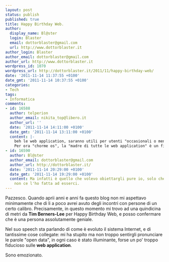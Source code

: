 ```yaml
---
layout: post
status: publish
published: true
title: Happy Birthday Web.
author:
  display_name: Bl@ster
  login: Blaster
  email: dottorblaster@gmail.com
  url: http://www.dottorblaster.it
author_login: Blaster
author_email: dottorblaster@gmail.com
author_url: http://www.dottorblaster.it
wordpress_id: 1070
wordpress_url: http://dottorblaster.it/2011/11/happy-birthday-web/
date: '2011-11-14 11:37:55 +0100'
date_gmt: '2011-11-14 10:37:55 +0100'
categories:
- Tech
tags:
- Informatica
comments:
- id: 16588
  author: telperion
  author_email: nikita_top@libero.it
  author_url: ''
  date: '2011-11-14 14:11:00 +0100'
  date_gmt: '2011-11-14 13:11:00 +0100'
  content: |-
    beh le web application, saranno utili per utenti "occasionali o meno" in quei paesi dove la banda è elevata ed i downtime bassissimi. problemi di privacy a parte.
    Per ora "chorme os", la "madre di tutte le web application" è un fiasco colossale, anche negli USA.Se ne parla tra 10 anni, se le varie crisi economiche non ci lasciano (quasi) tutti colle pezze al qulo ...
- id: 16590
  author: Bl@ster
  author_email: dottorblaster@gmail.com
  author_url: http://dottorblaster.it/
  date: '2011-11-14 20:29:00 +0100'
  date_gmt: '2011-11-14 19:29:00 +0100'
  content: Ma infatti è quello che volevo obiettargli pure io, solo che al Q&amp;A
    non ce l'ho fatta ad esserci.
---
```

<p>Pazzesco. Quando aprii anni e anni fa questo blog non mi aspettavo minimamente che di li a poco avrei avuto degli incontri con persone di un certo calibro. Precisamente, in questo momento mi trovo ad una quindicina di metri da <strong>Tim Berners-Lee</strong> per Happy Birthday Web, e posso confermare che è una persona assolutamente geniale.</p>
<p>Nel suo speech sta parlando di come è evoluto il sistema Internet, e di tantissime cose collegate: mi ha stupito ma non troppo sentirgli pronunciare le parole "open data", in ogni caso è stato illuminante, forse un po' troppo fiducioso sulle <strong>web application</strong>.</p>
<p>Sono emozionato.</p>
